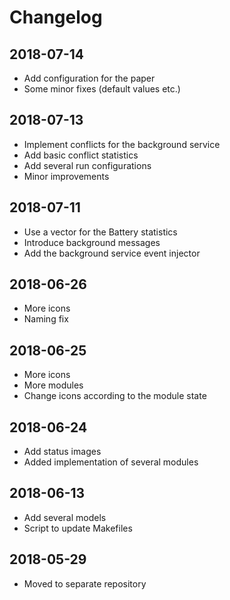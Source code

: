 Changelog
=========

2018-07-14
----------

- Add configuration for the paper
- Some minor fixes (default values etc.)

2018-07-13
----------

- Implement conflicts for the background service
- Add basic conflict statistics
- Add several run configurations
- Minor improvements

2018-07-11
----------

- Use a vector for the Battery statistics
- Introduce background messages
- Add the background service event injector


2018-06-26
----------

- More icons
- Naming fix

2018-06-25
----------

- More icons
- More modules
- Change icons according to the module state

2018-06-24
----------

- Add status images
- Added implementation of several modules


2018-06-13
----------

- Add several models
- Script to update Makefiles

2018-05-29
----------

- Moved to separate repository
